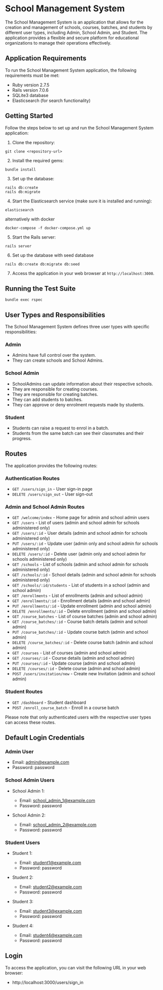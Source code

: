 # School Management System

The School Management System is an application that allows for the creation and management of schools, courses, batches,
and students by different user types, including Admin, School Admin, and Student. The application provides a flexible
and secure platform for educational organizations to manage their operations effectively.

## Application Requirements

To run the School Management System application, the following requirements must be met:

- Ruby version 2.7.5
- Rails version 7.0.6
- SQLite3 database
- Elasticsearch (for search functionality)

## Getting Started

Follow the steps below to set up and run the School Management System application:

1. Clone the repository:

```
git clone <repository-url>
```

2. Install the required gems:

```
bundle install
```

3. Set up the database:

```
rails db:create
rails db:migrate
```

4. Start the Elasticsearch service (make sure it is installed and running):

```
elasticsearch

```

alternatively with docker

```
docker-compose -f docker-compose.yml up

```

5. Start the Rails server:

```
rails server
```

6. Set up the database with seed database

```
rails db:create db:migrate db:seed
```

7. Access the application in your web browser at `http://localhost:3000`.

## Running the Test Suite

```
bundle exec rspec
```

## User Types and Responsibilities

The School Management System defines three user types with specific responsibilities:

### Admin

- Admins have full control over the system.
- They can create schools and School Admins.

### School Admin

- SchoolAdmins can update information about their respective schools.
- They are responsible for creating courses.
- They are responsible for creating batches.
- They can add students to batches.
- They can approve or deny enrolment requests made by students.

### Student

- Students can raise a request to enrol in a batch.
- Students from the same batch can see their classmates and their progress.

## Routes

The application provides the following routes:

### Authentication Routes

- `GET /users/sign_in` - User sign-in page
- `DELETE /users/sign_out` - User sign-out

### Admin and School Admin Routes

- `GET /welcome/index` - Home page for admin and school admin users
- `GET /users` - List of users (admin and school admin for schools administered only)
- `GET /users/:id` - User details (admin and school admin for schools administered only)
- `PUT /users/:id` - Update user (admin only and school admin for schools administered only)
- `DELETE /users/:id` - Delete user (admin only and school admin for schools administered only)
- `GET /schools` - List of schools (admin and school admin for schools administered only)
- `GET /schools/:id` - School details (admin and school admin for schools administered only)
- `GET /schools/:id/students` - List of students in a school (admin and school admin)
- `GET /enrollments` - List of enrollments (admin and school admin)
- `GET /enrollments/:id` - Enrollment details (admin and school admin)
- `PUT /enrollments/:id` - Update enrollment (admin and school admin)
- `DELETE /enrollments/:id` - Delete enrollment (admin and school admin)
- `GET /course_batches` - List of course batches (admin and school admin)
- `GET /course_batches/:id` - Course batch details (admin and school admin)
- `PUT /course_batches/:id` - Update course batch (admin and school admin)
- `DELETE /course_batches/:id` - Delete course batch (admin and school admin)
- `GET /courses` - List of courses (admin and school admin)
- `GET /courses/:id` - Course details (admin and school admin)
- `PUT /courses/:id` - Update course (admin and school admin)
- `DELETE /courses/:id` - Delete course (admin and school admin)
- `POST /users/invitation/new` - Create new Invitation (admin and school admin)

### Student Routes

- `GET /dashboard` - Student dashboard
- `POST /enroll_course_batch` - Enroll in a course batch

Please note that only authenticated users with the respective user types can access these routes.

## Default Login Credentials

### Admin User

- Email: admin@example.com
- Password: password

### School Admin Users

- School Admin 1:
    - Email: school_admin_1@example.com
    - Password: password

- School Admin 2:
    - Email: school_admin_2@example.com
    - Password: password

### Student Users

- Student 1:
    - Email: student1@example.com
    - Password: password

- Student 2:
    - Email: student2@example.com
    - Password: password

- Student 3:
    - Email: student3@example.com
    - Password: password

- Student 4:
    - Email: student4@example.com
    - Password: password

## Login

To access the application, you can visit the following URL in your web browser:

- http://localhost:3000/users/sign_in